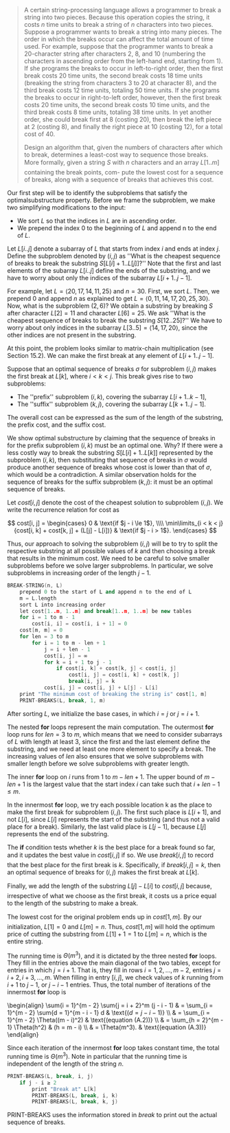 > A certain string-processing language allows a programmer to break a string into two pieces. Because this operation copies the string, it costs $n$ time units to break a string of $n$ characters into two pieces. Suppose a programmer wants to break a string into many pieces. The order in which the breaks occur can affect the total amount of time used. For example, suppose that the programmer wants to break a $20$-character string after characters $2$, $8$, and $10$ (numbering the characters in ascending order from the left-hand end, starting from $1$). If she programs the breaks to occur in left-to-right order, then the first break costs $20$ time units, the second break costs $18$ time units (breaking the string from characters $3$ to $20$ at character $8$), and the third break costs $12$ time units, totaling $50$ time units. If she programs the breaks to occur in right-to-left order, however, then the first break costs $20$ time units, the second break costs $10$ time units, and the third break costs $8$ time units, totaling $38$ time units. In yet another order, she could break first at $8$ (costing $20$), then break the left piece at $2$ (costing $8$), and finally the right piece at $10$ (costing $12$), for a total cost of $40$.
>
> Design an algorithm that, given the numbers of characters after which to break, determines a least-cost way to sequence those breaks. More formally, given a string $S$ with $n$ characters and an array $L[1..m]$ containing the break points, com- pute the lowest cost for a sequence of breaks, along with a sequence of breaks that achieves this cost.

Our first step will be to identify the subproblems that satisfy the optimalsubstructure property. Before we frame the subproblem, we make two simplifying modifications to the input:

- We sort $L$ so that the indices in $L$ are in ascending order.
- We prepend the index $0$ to the beginning of $L$ and append n to the end of $L$.

Let $L[i..j]$ denote a subarray of $L$ that starts from index $i$ and ends at index $j$. Define the subproblem denoted by $(i, j)$ as ''What is the cheapest sequence of breaks to break the substring $S[L[i] + 1..L[j]]$?'' Note that the first and last elements of the subarray $L[i..j]$ define the ends of the substring, and we have to worry about only the indices of the subarray $L[i + 1..j - 1]$.

For example, let $L = \langle 20, 17, 14, 11, 25 \rangle$ and $n = 30$. First, we sort $L$. Then, we prepend $0$ and append $n$ as explained to get $L = \langle 0, 11, 14, 17, 20, 25, 30 \rangle$. Now, what is the subproblem $(2, 6)$? We obtain a substring by breaking $S$ after character $L[2] = 11$ and character $L[6] = 25$. We ask ''What is the cheapest sequence of breaks to break the substring $S[12..25]$?'' We have to worry about only indices in the subarray $L[3..5] = \langle 14, 17, 20 \rangle$, since the other indices are not present in the substring.

At this point, the problem looks similar to matrix-chain multiplication (see Section 15.2). We can make the first break at any element of $L[i + 1..j - 1]$.

Suppose that an optimal sequence of breaks $\sigma$ for subproblem $(i, j)$ makes the first break at $L[k]$, where $i < k < j$. This break gives rise to two subproblems:

- The ''prefix'' subproblem $(i, k)$, covering the subarray $L[i + 1..k - 1]$,
- The ''suffix'' subproblem $(k, j)$, covering the subarray $L[k + 1..j - 1]$.

The overall cost can be expressed as the sum of the length of the substring, the prefix cost, and the suffix cost.

We show optimal substructure by claiming that the sequence of breaks in  for the prefix subproblem $(i, k)$ must be an optimal one. Why? If there were a less costly way to break the substring $S[L[i] + 1..L[k]]$ represented by the subproblem $(i, k)$, then substituting that sequence of breaks in $\sigma$ would produce another sequence of breaks whose cost is lower than that of $\sigma$, which would be a contradiction. A similar observation holds for the sequence of breaks for the suffix subproblem $(k, j)$: it must be an optimal sequence of breaks.

Let $cost[i, j]$ denote the cost of the cheapest solution to subproblem $(i, j)$. We write the recurrence relation for cost as

$$
cost[i, j] =
\begin{cases}
0                                                                 & \text{if $j - i \le 1$}, \\\\
\min\limits_{i < k < j} {cost[i, k] + cost[k, j] + (L[j] - L[i])} & \text{if $j - i > 1$}.
\end{cases}
$$

Thus, our approach to solving the subproblem $(i, j)$ will be to try to split the respective substring at all possible values of $k$ and then choosing a break that results in the minimum cost. We need to be careful to solve smaller subproblems before we solve larger subproblems. In particular, we solve subproblems in increasing order of the length $j - 1$.

```cpp
BREAK-STRING(n, L)
    prepend 0 to the start of L and append n to the end of L
    m = L.length
    sort L into increasing order
    let cost[1..m, 1..m] and break[1..m, 1..m] be new tables
    for i = 1 to m - 1
        cost[i, i] = cost[i, i + 1] = 0
    cost[m, m] = 0
    for len = 3 to m
        for i = 1 to m - len + 1
            j = i + len - 1
            cost[i, j] = ∞
            for k = i + 1 to j - 1
                if cost[i, k] + cost[k, j] < cost[i, j]
                    cost[i, j] = cost[i, k] + cost[k, j]
                    break[i, j] = k
            cost[i, j] = cost[i, j] + L[j] - L[i]
    print "The minimum cost of breaking the string is" cost[1, m]
    PRINT-BREAKS(L, break, 1, m)
```

After sorting $L$, we initialize the base cases, in which $i = j$ or $j = i + 1$.

The nested **for** loops represent the main computation. The outermost **for** loop runs for $len = 3$ to $m$, which means that we need to consider subarrays of $L$ with length at least $3$, since the first and the last element define the substring, and we need at least one more element to specify a break. The increasing values of $len$ also ensures that we solve subproblems with smaller length before we solve subproblems with greater length.

The inner **for** loop on $i$ runs from $1$ to $m - len + 1$. The upper bound of $m - len + 1$ is the largest value that the start index $i$ can take such that $i + len - 1 \le m$.

In the innermost **for** loop, we try each possible location k as the place to make the first break for subproblem $(i, j)$. The first such place is $L[i + 1]$, and not $L[i]$, since $L[i]$ represents the start of the substring (and thus not a valid place for a break). Similarly, the last valid place is $L[j - 1]$, because $L[j]$ represents the end of the substring.

The **if** condition tests whether $k$ is the best place for a break found so far, and it updates the best value in $cost[i, j]$ if so. We use $break[i, j]$ to record that the best place for the first break is $k$. Specifically, if $break[i, j] = k$, then an optimal sequence of breaks for $(i, j)$ makes the first break at $L[k]$.

Finally, we add the length of the substring $L[j] - L[i]$ to $cost[i, j]$ because, irrespective of what we choose as the first break, it costs us a price equal to the length of the substring to make a break.

The lowest cost for the original problem ends up in $cost[1, m]$. By our initialization, $L[1] = 0$ and $L[m] = n$. Thus, $cost[1, m]$ will hold the optimum price of cutting the substring from $L[1] + 1 = 1$ to $L[m] = n$, which is the entire string.

The running time is $\Theta(m^3)$, and it is dictated by the three nested **for** loops. They fill in the entries above the main diagonal of the two tables, except for entries in which $j = i + 1$. That is, they fill in rows $i = 1, 2, \ldots, m - 2$, entries $j = i + 2, i + 3, \ldots, m$. When filling in entry $[i, j]$, we check values of $k$ running from $i + 1$ to $j - 1$, or $j - i - 1$ entries. Thus, the total number of iterations of the innermost **for** loop is

\begin{align}
\sum{i = 1}^{m - 2} \sum{j = i + 2}^m (j - i - 1) 
    & = \sum_{i = 1}^{m - 2} \sum{d = 1}^{m - i - 1} d & \text{($d = j - i - 1$)} \\\\
    & = \sum_{i = 1}^{m - 2} \Theta((m - i)^2)         & \text{(equation (A.2))} \\\\
    & = \sum_{h = 2}^{m - 1} \Theta(h^2)               & (h = m - i) \\\\
    & = \Theta(m^3).                                   & \text{(equation (A.3))}
\end{align}

Since each iteration of the innermost **for** loop takes constant time, the total running time is $\Theta(m^3)$. Note in particular that the running time is independent of the length of the string $n$.

```cpp
PRINT-BREAKS(L, break, i, j)
    if j - i ≥ 2
        print "Break at" L[k]
        PRINT-BREAKS(L, break, i, k)
        PRINT-BREAKS(L, break, k, j)
```

$\text{PRINT-BREAKS}$ uses the information stored in $break$ to print out the actual sequence of breaks.
